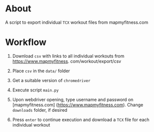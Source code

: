 # About
A script to export individual `TCX` workout files from mapmyfitness.com

# Workflow
1. Download `csv` with links to all individual workouts from https://www.mapmyfitness.
   com/workout/export/csv
   
2. Place `csv` in the `data/` folder
3. Get a suitable version of `chromedriver`
4. Execute script `main.py`
5. Upon webdriver opening, type username and password on [mapmyfitness.com]
   (https://www.mapmyfitness.com). Change `downloads` folder, if desired
   
6. Press `enter` to continue execution and download a `TCX` file for each individual 
   workout
